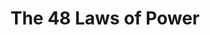 ---
title: "The 48 Laws of Power"
slug: "the-48-laws-of-power"
subtitle: ""
publisher: "Viking Press"
published: "1998"
asin: "0140280197"
authors: 
  - robert-greene
started: "2013-10-26"
start_year: "2013"
finished: "2013-12-01"
---